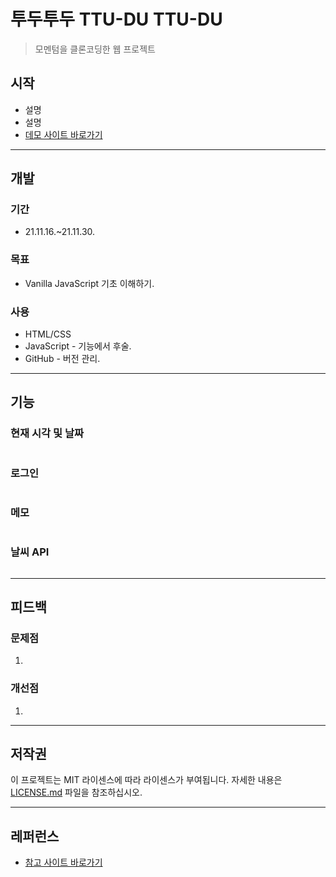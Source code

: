 # 투두투두 TTU-DU TTU-DU

> 모멘텀을 클론코딩한 웹 프로젝트

<!-- ![ttu-du_ttu-du_cover](이미지 주소) -->

<!-- ![ttu-du_ttu-du_1](이미지 주소) -->

<!-- ![ttu-du_ttu-du_2](이미지 주소) -->

## 시작

- 설명
- 설명
- [데모 사이트 바로가기][데모]

---

## 개발

### 기간

- 21.11.16.~21.11.30.

### 목표

- Vanilla JavaScript 기초 이해하기.

### 사용

- HTML/CSS
- JavaScript - 기능에서 후술.
- GitHub - 버전 관리.

---

## 기능

### 현재 시각 및 날짜

<!-- 사진 -->

```javascript

```

### 로그인

<!-- 사진 -->

```javascript

```

### 메모

<!-- 사진 -->

```javascript

```

### 날씨 API

<!-- 사진 -->

```javascript

```

---

## 피드백

### 문제점

1.

### 개선점

1.

---

## 저작권

이 프로젝트는 MIT 라이센스에 따라 라이센스가 부여됩니다. 자세한 내용은 [LICENSE.md](LICENSE.md) 파일을 참조하십시오.

---

## 레퍼런스

- [참고 사이트 바로가기][참고]

<!-- 링크 -->

[데모]: https://shinyelee.github.io/ttu-du_ttu-du/
[참고]: https://serranoarevalo.github.io/momonton/
